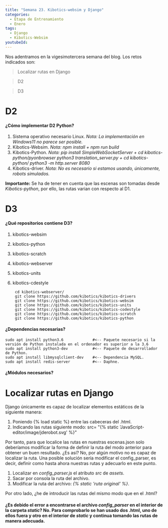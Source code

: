 ```yaml
---
title: "Semana 23. Kibotics-websim y Django"
categories:
  - Etapa de Entrenamiento
  - Enero
tags:
  - Django
  - Kibotics-Websim
youtubeId: 
---
```


Nos adentramos en la vigesimotercera semana del blog. Los retos indicados son:

> Localizar rutas en Django

> D2

> D3

# D2

#### ¿Cómo implementar D2 Python?

1. Sistema operativo necesario Linux. *Nota: La implementación en Windows11 no parece ser posible.*
2. Kibotics-Websim. *Nota: npm install + npm run build*
3. Kibotics-Python. *Nota: pip install SimpleWebSocketServer + cd kibotics-python/pyonbrowser python3 translation_server.py + cd kibotics-python/ python3 -m http.server 8080*
4. Kibotics-driver. *Nota: No es necesario si estamos usando, únicamente, robots simulados.*

**Importante:** Se ha de tener en cuenta que las escenas son tomadas desde *Kibotics-python*, por ello, las rutas varian con respecto al D1. 

# D3

#### ¿Qué repositorios contiene D3?

1. kibotics-websim
2. kibotics-python
3. kibotics-scratch
4. kibotics-webserver
5. kibotics-units
6. kibotics-cdestyle

        cd kibotics-webserver/
        git clone https://github.com/kibotics/kibotics-drivers
        git clone https://github.com/kibotics/kibotics-websim
        git clone https://github.com/kibotics/kibotics-units
        git clone https://github.com/kibotics/kibotics-codestyle
        git clone https://github.com/kibotics/kibotics-scratch
        git clone https://github.com/kibotics/kibotics-python
    
#### ¿Dependencias necesarias?

    sudo apt install python3.6             #<-- Paquete necesario si la versión de Python instalada en el ordenador es superior a la 3.6
    sudo apt install python3-dev           #<-- Paquete de desarrollador de Python.
    sudo apt install libmysqlclient-dev    #<-- Dependencia MySQL.
    sudo apt install redis-server          #<-- Daphne.

#### ¿Módulos necesarios?






# Localizar rutas en Django

Django únicamente es capaz de localizar elementos estáticos de la siguiente manera:

1. Poniendo {% load static %} entre las cabeceras del .html.
2. Indicando las rutas siguiente modo: src= "{% static 'JavaScript-editor/image/jderobot.svg' %}"

Por tanto, para que localice las rutas en nuestras escenas.json solo deberíamos modificar la forma de definir la ruta del modo anterior para obtener un buen resultado. ¿Es así? No, por algún motivo no es capaz de localizar la ruta. Una posible solución sería modificar el config_parser, es decir, definir como hasta ahora nuestras rutas y adecuarlo en este punto. 

1. Localizar en *config_parser.js* el atributo *src* de *assets*.
2. Sacar por consola la ruta del archivo.
3. Modificar la ruta del archivo: *{% static 'ruta original' %}*.

Por otro lado, ¿he de introducir las rutas del mismo modo que en el .html?

#### ¿Es debido el error a encontrarse el archivo *config_parser* en el interior de la carpeta *static*? No. Para comprobarlo se han usado dos .html, uno de ellos fuera y otro en el interior de *static* y continua tomando las rutas de manera adecuada. 



